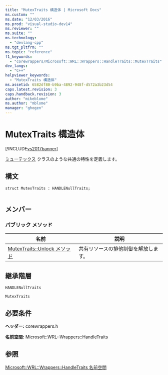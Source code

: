 ```yaml
---
title: "MutexTraits 構造体 | Microsoft Docs"
ms.custom: ""
ms.date: "12/03/2016"
ms.prod: "visual-studio-dev14"
ms.reviewer: ""
ms.suite: ""
ms.technology: 
  - "devlang-cpp"
ms.tgt_pltfrm: ""
ms.topic: "reference"
f1_keywords: 
  - "corewrappers/Microsoft::WRL::Wrappers::HandleTraits::MutexTraits"
dev_langs: 
  - "C++"
helpviewer_keywords: 
  - "MutexTraits 構造体"
ms.assetid: 6582df80-b9ba-4892-948f-d572a3b23d54
caps.latest.revision: 3
caps.handback.revision: 3
author: "mikeblome"
ms.author: "mblome"
manager: "ghogen"
---
```

# MutexTraits 構造体
[!INCLUDE[vs2017banner](../assembler/inline/includes/vs2017banner.md)]

[ミューテックス](../Topic/Mutex%20Class1.md) クラスのような共通の特性を定義します。  
  
## 構文  
  
```  
struct MutexTraits : HANDLENullTraits;  
  
```  
  
## メンバー  
  
### パブリック メソッド  
  
|名前|説明|  
|--------|--------|  
|[MutexTraits::Unlock メソッド](../windows/mutextraits-unlock-method.md)|共有リソースの排他制御を解放します。|  
  
## 継承階層  
 `HANDLENullTraits`  
  
 `MutexTraits`  
  
## 必要条件  
 **ヘッダー:** corewrappers.h  
  
 **名前空間:** Microsoft::WRL::Wrappers::HandleTraits  
  
## 参照  
 [Microsoft::WRL::Wrappers::HandleTraits 名前空間](../windows/microsoft-wrl-wrappers-handletraits-namespace.md)